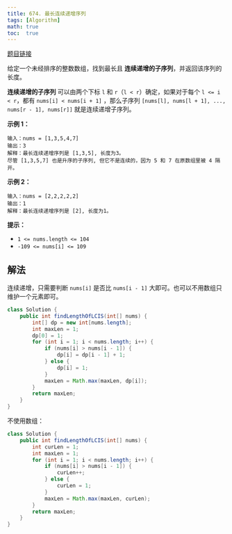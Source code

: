```yaml
---
title: 674. 最长连续递增序列
tags: [Algorithm]
math: true
toc:  true
---
```


[题目链接](https://leetcode.cn/problems/longest-continuous-increasing-subsequence/)

给定一个未经排序的整数数组，找到最长且 **连续递增的子序列**，并返回该序列的长度。

**连续递增的子序列** 可以由两个下标 `l` 和 `r`（`l < r`）确定，如果对于每个 `l <= i < r`，都有 `nums[i] < nums[i + 1]` ，那么子序列 `[nums[l], nums[l + 1], ..., nums[r - 1], nums[r]]` 就是连续递增子序列。

**示例 1：**

```
输入：nums = [1,3,5,4,7]
输出：3
解释：最长连续递增序列是 [1,3,5], 长度为3。
尽管 [1,3,5,7] 也是升序的子序列, 但它不是连续的，因为 5 和 7 在原数组里被 4 隔开。 
```

**示例 2：**

```
输入：nums = [2,2,2,2,2]
输出：1
解释：最长连续递增序列是 [2], 长度为1。
```

**提示：**

- `1 <= nums.length <= 104`
- `-109 <= nums[i] <= 109`

## 解法

连续递增，只需要判断 `nums[i]` 是否比 `nums[i - 1]` 大即可。也可以不用数组只维护一个元素即可。

```java
class Solution {
    public int findLengthOfLCIS(int[] nums) {
        int[] dp = new int[nums.length];
        int maxLen = 1;
        dp[0] = 1;
        for (int i = 1; i < nums.length; i++) {
            if (nums[i] > nums[i - 1]) {
                dp[i] = dp[i - 1] + 1;
            } else {
                dp[i] = 1;
            }
            maxLen = Math.max(maxLen, dp[i]);
        }
        return maxLen;
    }
}
```

不使用数组：

```java
class Solution {
    public int findLengthOfLCIS(int[] nums) {
        int curLen = 1;
        int maxLen = 1;
        for (int i = 1; i < nums.length; i++) {
            if (nums[i] > nums[i - 1]) {
                curLen++;
            } else {
                curLen = 1;
            }
            maxLen = Math.max(maxLen, curLen);
        }
        return maxLen;
    }
}
```

